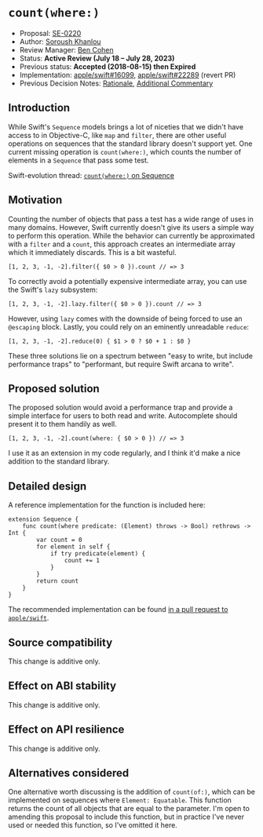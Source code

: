 # `count(where:)`

* Proposal: [SE-0220](0220-count-where.md)
* Author: [Soroush Khanlou](https://github.com/khanlou)
* Review Manager: [Ben Cohen](https://github.com/airspeedswift)
* Status: **Active Review (July 18 – July 28, 2023)**
* Previous status: **Accepted (2018-08-15) then Expired**
* Implementation: [apple/swift#16099](https://github.com/apple/swift/pull/16099), [apple/swift#22289](https://github.com/apple/swift/pull/22289) (revert PR)
* Previous Decision Notes: [Rationale](https://forums.swift.org/t/accepted-se-0220-count-where/15280), [Additional Commentary](https://forums.swift.org/t/require-parameter-names-when-referencing-to-functions/27048)

## Introduction

While Swift's `Sequence` models brings a lot of niceties that we didn't have access to in Objective-C, like `map` and `filter`, there are other useful operations on sequences that the standard library doesn't support yet. One current missing operation is  `count(where:)`, which counts the number of elements in a `Sequence` that pass some test.

Swift-evolution thread: [`count(where:)` on Sequence](https://forums.swift.org/t/count-where-on-sequence/11186)

## Motivation

Counting the number of objects that pass a test has a wide range of uses in many domains. However, Swift currently doesn't give its users a simple way to perform this operation. While the behavior can currently be approximated with a `filter` and a `count`, this approach creates an intermediate array which it immediately discards. This is a bit wasteful.

    [1, 2, 3, -1, -2].filter({ $0 > 0 }).count // => 3

To correctly avoid a potentially expensive intermediate array, you can use the Swift's `lazy` subsystem:

    [1, 2, 3, -1, -2].lazy.filter({ $0 > 0 }).count // => 3

However, using `lazy` comes with the downside of being forced to use an `@escaping` block. Lastly, you could rely on an eminently unreadable `reduce`:

    [1, 2, 3, -1, -2].reduce(0) { $1 > 0 ? $0 + 1 : $0 }

These three solutions lie on a spectrum between "easy to write, but include performance traps" to "performant, but require Swift arcana to write".

## Proposed solution

The proposed solution would avoid a performance trap and provide a simple interface for users to both read and write. Autocomplete should present it to them handily as well.

    [1, 2, 3, -1, -2].count(where: { $0 > 0 }) // => 3

I use it as an extension in my code regularly, and I think it'd make a nice addition to the standard library.

## Detailed design

A reference implementation for the function is included here:

    extension Sequence {
        func count(where predicate: (Element) throws -> Bool) rethrows -> Int {
            var count = 0
            for element in self {
                if try predicate(element) {
                    count += 1
                }
            }
            return count
        }
    }

The recommended implementation can be found [in a pull request to `apple/swift`](https://github.com/apple/swift/pull/16099).

## Source compatibility

This change is additive only.

## Effect on ABI stability

This change is additive only.

## Effect on API resilience

This change is additive only.

## Alternatives considered

One alternative worth discussing is the addition of `count(of:)`, which can be implemented on sequences where `Element: Equatable`. This function returns the count of all objects that are equal to the parameter. I'm open to amending this proposal to include this function, but in practice I've never used or needed this function, so I've omitted it here.
